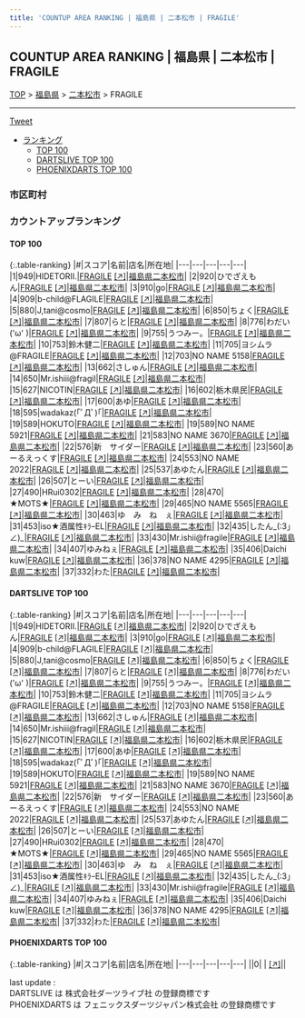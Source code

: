 ```yaml
---
title: 'COUNTUP AREA RANKING | 福島県 | 二本松市 | FRAGILE'
---
```

## COUNTUP AREA RANKING | 福島県 | 二本松市 | FRAGILE

[TOP](/darts/rank/) > [福島県](/darts/rank/福島県/) > [二本松市](/darts/rank/福島県/二本松市/) > FRAGILE

___

<a href="https://twitter.com/share?ref_src=twsrc%5Etfw" data-text="COUNTUP AREA RANKING | 福島県二本松市FRAGILE" class="twitter-share-button" data-hashtags="DARTSLIVE,PHOENIXDARTS,darts,ダーツ" data-show-count="false">Tweet</a>

* [ランキング](#カウントアップランキング)
    * [TOP 100](#top-100)
    * [DARTSLIVE TOP 100](#dartslive-top-100)
    * [PHOENIXDARTS TOP 100](#phoenixdarts-top-100)

### 市区町村

<ul>

</ul>

### カウントアップランキング

#### TOP 100



{:.table-ranking}
|#|スコア|名前|店名|所在地|
|---|---|---|---|---|
|1|949|<span class="rank-name-dl">HIDETORII.</span>|<a href="/darts/rank/shops/8137ae932fe4f2490d9b047a20a7ba1e.html">FRAGILE</a> <a href="https://search.dartslive.com/jp/shop/8137ae932fe4f2490d9b047a20a7ba1e">[↗]</a>|<a href="/darts/rank/福島県/二本松市">福島県二本松市</a>|
|2|920|<span class="rank-name-dl">ひでざえもん</span>|<a href="/darts/rank/shops/8137ae932fe4f2490d9b047a20a7ba1e.html">FRAGILE</a> <a href="https://search.dartslive.com/jp/shop/8137ae932fe4f2490d9b047a20a7ba1e">[↗]</a>|<a href="/darts/rank/福島県/二本松市">福島県二本松市</a>|
|3|910|<span class="rank-name-dl">go</span>|<a href="/darts/rank/shops/8137ae932fe4f2490d9b047a20a7ba1e.html">FRAGILE</a> <a href="https://search.dartslive.com/jp/shop/8137ae932fe4f2490d9b047a20a7ba1e">[↗]</a>|<a href="/darts/rank/福島県/二本松市">福島県二本松市</a>|
|4|909|<span class="rank-name-dl">b-child@FLAGILE</span>|<a href="/darts/rank/shops/8137ae932fe4f2490d9b047a20a7ba1e.html">FRAGILE</a> <a href="https://search.dartslive.com/jp/shop/8137ae932fe4f2490d9b047a20a7ba1e">[↗]</a>|<a href="/darts/rank/福島県/二本松市">福島県二本松市</a>|
|5|880|<span class="rank-name-dl">J,tani@cosmo</span>|<a href="/darts/rank/shops/8137ae932fe4f2490d9b047a20a7ba1e.html">FRAGILE</a> <a href="https://search.dartslive.com/jp/shop/8137ae932fe4f2490d9b047a20a7ba1e">[↗]</a>|<a href="/darts/rank/福島県/二本松市">福島県二本松市</a>|
|6|850|<span class="rank-name-dl">ちょく</span>|<a href="/darts/rank/shops/8137ae932fe4f2490d9b047a20a7ba1e.html">FRAGILE</a> <a href="https://search.dartslive.com/jp/shop/8137ae932fe4f2490d9b047a20a7ba1e">[↗]</a>|<a href="/darts/rank/福島県/二本松市">福島県二本松市</a>|
|7|807|<span class="rank-name-dl">らと</span>|<a href="/darts/rank/shops/8137ae932fe4f2490d9b047a20a7ba1e.html">FRAGILE</a> <a href="https://search.dartslive.com/jp/shop/8137ae932fe4f2490d9b047a20a7ba1e">[↗]</a>|<a href="/darts/rank/福島県/二本松市">福島県二本松市</a>|
|8|776|<span class="rank-name-dl">わだい(&#x27;ω&#x27; )</span>|<a href="/darts/rank/shops/8137ae932fe4f2490d9b047a20a7ba1e.html">FRAGILE</a> <a href="https://search.dartslive.com/jp/shop/8137ae932fe4f2490d9b047a20a7ba1e">[↗]</a>|<a href="/darts/rank/福島県/二本松市">福島県二本松市</a>|
|9|755|<span class="rank-name-dl">うつみー。</span>|<a href="/darts/rank/shops/8137ae932fe4f2490d9b047a20a7ba1e.html">FRAGILE</a> <a href="https://search.dartslive.com/jp/shop/8137ae932fe4f2490d9b047a20a7ba1e">[↗]</a>|<a href="/darts/rank/福島県/二本松市">福島県二本松市</a>|
|10|753|<span class="rank-name-dl">鈴木健二</span>|<a href="/darts/rank/shops/8137ae932fe4f2490d9b047a20a7ba1e.html">FRAGILE</a> <a href="https://search.dartslive.com/jp/shop/8137ae932fe4f2490d9b047a20a7ba1e">[↗]</a>|<a href="/darts/rank/福島県/二本松市">福島県二本松市</a>|
|11|705|<span class="rank-name-dl">ヨシムラ@FRAGILE</span>|<a href="/darts/rank/shops/8137ae932fe4f2490d9b047a20a7ba1e.html">FRAGILE</a> <a href="https://search.dartslive.com/jp/shop/8137ae932fe4f2490d9b047a20a7ba1e">[↗]</a>|<a href="/darts/rank/福島県/二本松市">福島県二本松市</a>|
|12|703|<span class="rank-name-dl">NO NAME 5158</span>|<a href="/darts/rank/shops/8137ae932fe4f2490d9b047a20a7ba1e.html">FRAGILE</a> <a href="https://search.dartslive.com/jp/shop/8137ae932fe4f2490d9b047a20a7ba1e">[↗]</a>|<a href="/darts/rank/福島県/二本松市">福島県二本松市</a>|
|13|662|<span class="rank-name-dl">さしゅん</span>|<a href="/darts/rank/shops/8137ae932fe4f2490d9b047a20a7ba1e.html">FRAGILE</a> <a href="https://search.dartslive.com/jp/shop/8137ae932fe4f2490d9b047a20a7ba1e">[↗]</a>|<a href="/darts/rank/福島県/二本松市">福島県二本松市</a>|
|14|650|<span class="rank-name-dl">Mr.ishiii@fragil</span>|<a href="/darts/rank/shops/8137ae932fe4f2490d9b047a20a7ba1e.html">FRAGILE</a> <a href="https://search.dartslive.com/jp/shop/8137ae932fe4f2490d9b047a20a7ba1e">[↗]</a>|<a href="/darts/rank/福島県/二本松市">福島県二本松市</a>|
|15|627|<span class="rank-name-dl">NICOTIN</span>|<a href="/darts/rank/shops/8137ae932fe4f2490d9b047a20a7ba1e.html">FRAGILE</a> <a href="https://search.dartslive.com/jp/shop/8137ae932fe4f2490d9b047a20a7ba1e">[↗]</a>|<a href="/darts/rank/福島県/二本松市">福島県二本松市</a>|
|16|602|<span class="rank-name-dl">栃木県民</span>|<a href="/darts/rank/shops/8137ae932fe4f2490d9b047a20a7ba1e.html">FRAGILE</a> <a href="https://search.dartslive.com/jp/shop/8137ae932fe4f2490d9b047a20a7ba1e">[↗]</a>|<a href="/darts/rank/福島県/二本松市">福島県二本松市</a>|
|17|600|<span class="rank-name-dl">あゆ</span>|<a href="/darts/rank/shops/8137ae932fe4f2490d9b047a20a7ba1e.html">FRAGILE</a> <a href="https://search.dartslive.com/jp/shop/8137ae932fe4f2490d9b047a20a7ba1e">[↗]</a>|<a href="/darts/rank/福島県/二本松市">福島県二本松市</a>|
|18|595|<span class="rank-name-dl">wadakaz(｢ﾟДﾟ)｢</span>|<a href="/darts/rank/shops/8137ae932fe4f2490d9b047a20a7ba1e.html">FRAGILE</a> <a href="https://search.dartslive.com/jp/shop/8137ae932fe4f2490d9b047a20a7ba1e">[↗]</a>|<a href="/darts/rank/福島県/二本松市">福島県二本松市</a>|
|19|589|<span class="rank-name-dl">HOKUTO</span>|<a href="/darts/rank/shops/8137ae932fe4f2490d9b047a20a7ba1e.html">FRAGILE</a> <a href="https://search.dartslive.com/jp/shop/8137ae932fe4f2490d9b047a20a7ba1e">[↗]</a>|<a href="/darts/rank/福島県/二本松市">福島県二本松市</a>|
|19|589|<span class="rank-name-dl">NO NAME 5921</span>|<a href="/darts/rank/shops/8137ae932fe4f2490d9b047a20a7ba1e.html">FRAGILE</a> <a href="https://search.dartslive.com/jp/shop/8137ae932fe4f2490d9b047a20a7ba1e">[↗]</a>|<a href="/darts/rank/福島県/二本松市">福島県二本松市</a>|
|21|583|<span class="rank-name-dl">NO NAME 3670</span>|<a href="/darts/rank/shops/8137ae932fe4f2490d9b047a20a7ba1e.html">FRAGILE</a> <a href="https://search.dartslive.com/jp/shop/8137ae932fe4f2490d9b047a20a7ba1e">[↗]</a>|<a href="/darts/rank/福島県/二本松市">福島県二本松市</a>|
|22|576|<span class="rank-name-dl">新　サイダー</span>|<a href="/darts/rank/shops/8137ae932fe4f2490d9b047a20a7ba1e.html">FRAGILE</a> <a href="https://search.dartslive.com/jp/shop/8137ae932fe4f2490d9b047a20a7ba1e">[↗]</a>|<a href="/darts/rank/福島県/二本松市">福島県二本松市</a>|
|23|560|<span class="rank-name-dl">あーるえっくす</span>|<a href="/darts/rank/shops/8137ae932fe4f2490d9b047a20a7ba1e.html">FRAGILE</a> <a href="https://search.dartslive.com/jp/shop/8137ae932fe4f2490d9b047a20a7ba1e">[↗]</a>|<a href="/darts/rank/福島県/二本松市">福島県二本松市</a>|
|24|553|<span class="rank-name-dl">NO NAME 2022</span>|<a href="/darts/rank/shops/8137ae932fe4f2490d9b047a20a7ba1e.html">FRAGILE</a> <a href="https://search.dartslive.com/jp/shop/8137ae932fe4f2490d9b047a20a7ba1e">[↗]</a>|<a href="/darts/rank/福島県/二本松市">福島県二本松市</a>|
|25|537|<span class="rank-name-dl">あゆたん</span>|<a href="/darts/rank/shops/8137ae932fe4f2490d9b047a20a7ba1e.html">FRAGILE</a> <a href="https://search.dartslive.com/jp/shop/8137ae932fe4f2490d9b047a20a7ba1e">[↗]</a>|<a href="/darts/rank/福島県/二本松市">福島県二本松市</a>|
|26|507|<span class="rank-name-dl">とーい</span>|<a href="/darts/rank/shops/8137ae932fe4f2490d9b047a20a7ba1e.html">FRAGILE</a> <a href="https://search.dartslive.com/jp/shop/8137ae932fe4f2490d9b047a20a7ba1e">[↗]</a>|<a href="/darts/rank/福島県/二本松市">福島県二本松市</a>|
|27|490|<span class="rank-name-dl">HRui0302</span>|<a href="/darts/rank/shops/8137ae932fe4f2490d9b047a20a7ba1e.html">FRAGILE</a> <a href="https://search.dartslive.com/jp/shop/8137ae932fe4f2490d9b047a20a7ba1e">[↗]</a>|<a href="/darts/rank/福島県/二本松市">福島県二本松市</a>|
|28|470|<span class="rank-name-dl">★MOTS★</span>|<a href="/darts/rank/shops/8137ae932fe4f2490d9b047a20a7ba1e.html">FRAGILE</a> <a href="https://search.dartslive.com/jp/shop/8137ae932fe4f2490d9b047a20a7ba1e">[↗]</a>|<a href="/darts/rank/福島県/二本松市">福島県二本松市</a>|
|29|465|<span class="rank-name-dl">NO NAME 5565</span>|<a href="/darts/rank/shops/8137ae932fe4f2490d9b047a20a7ba1e.html">FRAGILE</a> <a href="https://search.dartslive.com/jp/shop/8137ae932fe4f2490d9b047a20a7ba1e">[↗]</a>|<a href="/darts/rank/福島県/二本松市">福島県二本松市</a>|
|30|463|<span class="rank-name-dl">ゆ　み　ね　ぇ</span>|<a href="/darts/rank/shops/8137ae932fe4f2490d9b047a20a7ba1e.html">FRAGILE</a> <a href="https://search.dartslive.com/jp/shop/8137ae932fe4f2490d9b047a20a7ba1e">[↗]</a>|<a href="/darts/rank/福島県/二本松市">福島県二本松市</a>|
|31|453|<span class="rank-name-dl">iso★酒属性ｷﾗｰEL</span>|<a href="/darts/rank/shops/8137ae932fe4f2490d9b047a20a7ba1e.html">FRAGILE</a> <a href="https://search.dartslive.com/jp/shop/8137ae932fe4f2490d9b047a20a7ba1e">[↗]</a>|<a href="/darts/rank/福島県/二本松市">福島県二本松市</a>|
|32|435|<span class="rank-name-dl">したん_(:3」∠)_</span>|<a href="/darts/rank/shops/8137ae932fe4f2490d9b047a20a7ba1e.html">FRAGILE</a> <a href="https://search.dartslive.com/jp/shop/8137ae932fe4f2490d9b047a20a7ba1e">[↗]</a>|<a href="/darts/rank/福島県/二本松市">福島県二本松市</a>|
|33|430|<span class="rank-name-dl">Mr.ishii@fragile</span>|<a href="/darts/rank/shops/8137ae932fe4f2490d9b047a20a7ba1e.html">FRAGILE</a> <a href="https://search.dartslive.com/jp/shop/8137ae932fe4f2490d9b047a20a7ba1e">[↗]</a>|<a href="/darts/rank/福島県/二本松市">福島県二本松市</a>|
|34|407|<span class="rank-name-dl">ゆみねぇ</span>|<a href="/darts/rank/shops/8137ae932fe4f2490d9b047a20a7ba1e.html">FRAGILE</a> <a href="https://search.dartslive.com/jp/shop/8137ae932fe4f2490d9b047a20a7ba1e">[↗]</a>|<a href="/darts/rank/福島県/二本松市">福島県二本松市</a>|
|35|406|<span class="rank-name-dl">Daichi kuw</span>|<a href="/darts/rank/shops/8137ae932fe4f2490d9b047a20a7ba1e.html">FRAGILE</a> <a href="https://search.dartslive.com/jp/shop/8137ae932fe4f2490d9b047a20a7ba1e">[↗]</a>|<a href="/darts/rank/福島県/二本松市">福島県二本松市</a>|
|36|378|<span class="rank-name-dl">NO NAME 4295</span>|<a href="/darts/rank/shops/8137ae932fe4f2490d9b047a20a7ba1e.html">FRAGILE</a> <a href="https://search.dartslive.com/jp/shop/8137ae932fe4f2490d9b047a20a7ba1e">[↗]</a>|<a href="/darts/rank/福島県/二本松市">福島県二本松市</a>|
|37|332|<span class="rank-name-dl">わた</span>|<a href="/darts/rank/shops/8137ae932fe4f2490d9b047a20a7ba1e.html">FRAGILE</a> <a href="https://search.dartslive.com/jp/shop/8137ae932fe4f2490d9b047a20a7ba1e">[↗]</a>|<a href="/darts/rank/福島県/二本松市">福島県二本松市</a>|


#### DARTSLIVE TOP 100



{:.table-ranking}
|#|スコア|名前|店名|所在地|
|---|---|---|---|---|
|1|949|<span class="rank-name-dl">HIDETORII.</span>|<a href="/darts/rank/shops/8137ae932fe4f2490d9b047a20a7ba1e.html">FRAGILE</a> <a href="https://search.dartslive.com/jp/shop/8137ae932fe4f2490d9b047a20a7ba1e">[↗]</a>|<a href="/darts/rank/福島県/二本松市">福島県二本松市</a>|
|2|920|<span class="rank-name-dl">ひでざえもん</span>|<a href="/darts/rank/shops/8137ae932fe4f2490d9b047a20a7ba1e.html">FRAGILE</a> <a href="https://search.dartslive.com/jp/shop/8137ae932fe4f2490d9b047a20a7ba1e">[↗]</a>|<a href="/darts/rank/福島県/二本松市">福島県二本松市</a>|
|3|910|<span class="rank-name-dl">go</span>|<a href="/darts/rank/shops/8137ae932fe4f2490d9b047a20a7ba1e.html">FRAGILE</a> <a href="https://search.dartslive.com/jp/shop/8137ae932fe4f2490d9b047a20a7ba1e">[↗]</a>|<a href="/darts/rank/福島県/二本松市">福島県二本松市</a>|
|4|909|<span class="rank-name-dl">b-child@FLAGILE</span>|<a href="/darts/rank/shops/8137ae932fe4f2490d9b047a20a7ba1e.html">FRAGILE</a> <a href="https://search.dartslive.com/jp/shop/8137ae932fe4f2490d9b047a20a7ba1e">[↗]</a>|<a href="/darts/rank/福島県/二本松市">福島県二本松市</a>|
|5|880|<span class="rank-name-dl">J,tani@cosmo</span>|<a href="/darts/rank/shops/8137ae932fe4f2490d9b047a20a7ba1e.html">FRAGILE</a> <a href="https://search.dartslive.com/jp/shop/8137ae932fe4f2490d9b047a20a7ba1e">[↗]</a>|<a href="/darts/rank/福島県/二本松市">福島県二本松市</a>|
|6|850|<span class="rank-name-dl">ちょく</span>|<a href="/darts/rank/shops/8137ae932fe4f2490d9b047a20a7ba1e.html">FRAGILE</a> <a href="https://search.dartslive.com/jp/shop/8137ae932fe4f2490d9b047a20a7ba1e">[↗]</a>|<a href="/darts/rank/福島県/二本松市">福島県二本松市</a>|
|7|807|<span class="rank-name-dl">らと</span>|<a href="/darts/rank/shops/8137ae932fe4f2490d9b047a20a7ba1e.html">FRAGILE</a> <a href="https://search.dartslive.com/jp/shop/8137ae932fe4f2490d9b047a20a7ba1e">[↗]</a>|<a href="/darts/rank/福島県/二本松市">福島県二本松市</a>|
|8|776|<span class="rank-name-dl">わだい(&#x27;ω&#x27; )</span>|<a href="/darts/rank/shops/8137ae932fe4f2490d9b047a20a7ba1e.html">FRAGILE</a> <a href="https://search.dartslive.com/jp/shop/8137ae932fe4f2490d9b047a20a7ba1e">[↗]</a>|<a href="/darts/rank/福島県/二本松市">福島県二本松市</a>|
|9|755|<span class="rank-name-dl">うつみー。</span>|<a href="/darts/rank/shops/8137ae932fe4f2490d9b047a20a7ba1e.html">FRAGILE</a> <a href="https://search.dartslive.com/jp/shop/8137ae932fe4f2490d9b047a20a7ba1e">[↗]</a>|<a href="/darts/rank/福島県/二本松市">福島県二本松市</a>|
|10|753|<span class="rank-name-dl">鈴木健二</span>|<a href="/darts/rank/shops/8137ae932fe4f2490d9b047a20a7ba1e.html">FRAGILE</a> <a href="https://search.dartslive.com/jp/shop/8137ae932fe4f2490d9b047a20a7ba1e">[↗]</a>|<a href="/darts/rank/福島県/二本松市">福島県二本松市</a>|
|11|705|<span class="rank-name-dl">ヨシムラ@FRAGILE</span>|<a href="/darts/rank/shops/8137ae932fe4f2490d9b047a20a7ba1e.html">FRAGILE</a> <a href="https://search.dartslive.com/jp/shop/8137ae932fe4f2490d9b047a20a7ba1e">[↗]</a>|<a href="/darts/rank/福島県/二本松市">福島県二本松市</a>|
|12|703|<span class="rank-name-dl">NO NAME 5158</span>|<a href="/darts/rank/shops/8137ae932fe4f2490d9b047a20a7ba1e.html">FRAGILE</a> <a href="https://search.dartslive.com/jp/shop/8137ae932fe4f2490d9b047a20a7ba1e">[↗]</a>|<a href="/darts/rank/福島県/二本松市">福島県二本松市</a>|
|13|662|<span class="rank-name-dl">さしゅん</span>|<a href="/darts/rank/shops/8137ae932fe4f2490d9b047a20a7ba1e.html">FRAGILE</a> <a href="https://search.dartslive.com/jp/shop/8137ae932fe4f2490d9b047a20a7ba1e">[↗]</a>|<a href="/darts/rank/福島県/二本松市">福島県二本松市</a>|
|14|650|<span class="rank-name-dl">Mr.ishiii@fragil</span>|<a href="/darts/rank/shops/8137ae932fe4f2490d9b047a20a7ba1e.html">FRAGILE</a> <a href="https://search.dartslive.com/jp/shop/8137ae932fe4f2490d9b047a20a7ba1e">[↗]</a>|<a href="/darts/rank/福島県/二本松市">福島県二本松市</a>|
|15|627|<span class="rank-name-dl">NICOTIN</span>|<a href="/darts/rank/shops/8137ae932fe4f2490d9b047a20a7ba1e.html">FRAGILE</a> <a href="https://search.dartslive.com/jp/shop/8137ae932fe4f2490d9b047a20a7ba1e">[↗]</a>|<a href="/darts/rank/福島県/二本松市">福島県二本松市</a>|
|16|602|<span class="rank-name-dl">栃木県民</span>|<a href="/darts/rank/shops/8137ae932fe4f2490d9b047a20a7ba1e.html">FRAGILE</a> <a href="https://search.dartslive.com/jp/shop/8137ae932fe4f2490d9b047a20a7ba1e">[↗]</a>|<a href="/darts/rank/福島県/二本松市">福島県二本松市</a>|
|17|600|<span class="rank-name-dl">あゆ</span>|<a href="/darts/rank/shops/8137ae932fe4f2490d9b047a20a7ba1e.html">FRAGILE</a> <a href="https://search.dartslive.com/jp/shop/8137ae932fe4f2490d9b047a20a7ba1e">[↗]</a>|<a href="/darts/rank/福島県/二本松市">福島県二本松市</a>|
|18|595|<span class="rank-name-dl">wadakaz(｢ﾟДﾟ)｢</span>|<a href="/darts/rank/shops/8137ae932fe4f2490d9b047a20a7ba1e.html">FRAGILE</a> <a href="https://search.dartslive.com/jp/shop/8137ae932fe4f2490d9b047a20a7ba1e">[↗]</a>|<a href="/darts/rank/福島県/二本松市">福島県二本松市</a>|
|19|589|<span class="rank-name-dl">HOKUTO</span>|<a href="/darts/rank/shops/8137ae932fe4f2490d9b047a20a7ba1e.html">FRAGILE</a> <a href="https://search.dartslive.com/jp/shop/8137ae932fe4f2490d9b047a20a7ba1e">[↗]</a>|<a href="/darts/rank/福島県/二本松市">福島県二本松市</a>|
|19|589|<span class="rank-name-dl">NO NAME 5921</span>|<a href="/darts/rank/shops/8137ae932fe4f2490d9b047a20a7ba1e.html">FRAGILE</a> <a href="https://search.dartslive.com/jp/shop/8137ae932fe4f2490d9b047a20a7ba1e">[↗]</a>|<a href="/darts/rank/福島県/二本松市">福島県二本松市</a>|
|21|583|<span class="rank-name-dl">NO NAME 3670</span>|<a href="/darts/rank/shops/8137ae932fe4f2490d9b047a20a7ba1e.html">FRAGILE</a> <a href="https://search.dartslive.com/jp/shop/8137ae932fe4f2490d9b047a20a7ba1e">[↗]</a>|<a href="/darts/rank/福島県/二本松市">福島県二本松市</a>|
|22|576|<span class="rank-name-dl">新　サイダー</span>|<a href="/darts/rank/shops/8137ae932fe4f2490d9b047a20a7ba1e.html">FRAGILE</a> <a href="https://search.dartslive.com/jp/shop/8137ae932fe4f2490d9b047a20a7ba1e">[↗]</a>|<a href="/darts/rank/福島県/二本松市">福島県二本松市</a>|
|23|560|<span class="rank-name-dl">あーるえっくす</span>|<a href="/darts/rank/shops/8137ae932fe4f2490d9b047a20a7ba1e.html">FRAGILE</a> <a href="https://search.dartslive.com/jp/shop/8137ae932fe4f2490d9b047a20a7ba1e">[↗]</a>|<a href="/darts/rank/福島県/二本松市">福島県二本松市</a>|
|24|553|<span class="rank-name-dl">NO NAME 2022</span>|<a href="/darts/rank/shops/8137ae932fe4f2490d9b047a20a7ba1e.html">FRAGILE</a> <a href="https://search.dartslive.com/jp/shop/8137ae932fe4f2490d9b047a20a7ba1e">[↗]</a>|<a href="/darts/rank/福島県/二本松市">福島県二本松市</a>|
|25|537|<span class="rank-name-dl">あゆたん</span>|<a href="/darts/rank/shops/8137ae932fe4f2490d9b047a20a7ba1e.html">FRAGILE</a> <a href="https://search.dartslive.com/jp/shop/8137ae932fe4f2490d9b047a20a7ba1e">[↗]</a>|<a href="/darts/rank/福島県/二本松市">福島県二本松市</a>|
|26|507|<span class="rank-name-dl">とーい</span>|<a href="/darts/rank/shops/8137ae932fe4f2490d9b047a20a7ba1e.html">FRAGILE</a> <a href="https://search.dartslive.com/jp/shop/8137ae932fe4f2490d9b047a20a7ba1e">[↗]</a>|<a href="/darts/rank/福島県/二本松市">福島県二本松市</a>|
|27|490|<span class="rank-name-dl">HRui0302</span>|<a href="/darts/rank/shops/8137ae932fe4f2490d9b047a20a7ba1e.html">FRAGILE</a> <a href="https://search.dartslive.com/jp/shop/8137ae932fe4f2490d9b047a20a7ba1e">[↗]</a>|<a href="/darts/rank/福島県/二本松市">福島県二本松市</a>|
|28|470|<span class="rank-name-dl">★MOTS★</span>|<a href="/darts/rank/shops/8137ae932fe4f2490d9b047a20a7ba1e.html">FRAGILE</a> <a href="https://search.dartslive.com/jp/shop/8137ae932fe4f2490d9b047a20a7ba1e">[↗]</a>|<a href="/darts/rank/福島県/二本松市">福島県二本松市</a>|
|29|465|<span class="rank-name-dl">NO NAME 5565</span>|<a href="/darts/rank/shops/8137ae932fe4f2490d9b047a20a7ba1e.html">FRAGILE</a> <a href="https://search.dartslive.com/jp/shop/8137ae932fe4f2490d9b047a20a7ba1e">[↗]</a>|<a href="/darts/rank/福島県/二本松市">福島県二本松市</a>|
|30|463|<span class="rank-name-dl">ゆ　み　ね　ぇ</span>|<a href="/darts/rank/shops/8137ae932fe4f2490d9b047a20a7ba1e.html">FRAGILE</a> <a href="https://search.dartslive.com/jp/shop/8137ae932fe4f2490d9b047a20a7ba1e">[↗]</a>|<a href="/darts/rank/福島県/二本松市">福島県二本松市</a>|
|31|453|<span class="rank-name-dl">iso★酒属性ｷﾗｰEL</span>|<a href="/darts/rank/shops/8137ae932fe4f2490d9b047a20a7ba1e.html">FRAGILE</a> <a href="https://search.dartslive.com/jp/shop/8137ae932fe4f2490d9b047a20a7ba1e">[↗]</a>|<a href="/darts/rank/福島県/二本松市">福島県二本松市</a>|
|32|435|<span class="rank-name-dl">したん_(:3」∠)_</span>|<a href="/darts/rank/shops/8137ae932fe4f2490d9b047a20a7ba1e.html">FRAGILE</a> <a href="https://search.dartslive.com/jp/shop/8137ae932fe4f2490d9b047a20a7ba1e">[↗]</a>|<a href="/darts/rank/福島県/二本松市">福島県二本松市</a>|
|33|430|<span class="rank-name-dl">Mr.ishii@fragile</span>|<a href="/darts/rank/shops/8137ae932fe4f2490d9b047a20a7ba1e.html">FRAGILE</a> <a href="https://search.dartslive.com/jp/shop/8137ae932fe4f2490d9b047a20a7ba1e">[↗]</a>|<a href="/darts/rank/福島県/二本松市">福島県二本松市</a>|
|34|407|<span class="rank-name-dl">ゆみねぇ</span>|<a href="/darts/rank/shops/8137ae932fe4f2490d9b047a20a7ba1e.html">FRAGILE</a> <a href="https://search.dartslive.com/jp/shop/8137ae932fe4f2490d9b047a20a7ba1e">[↗]</a>|<a href="/darts/rank/福島県/二本松市">福島県二本松市</a>|
|35|406|<span class="rank-name-dl">Daichi kuw</span>|<a href="/darts/rank/shops/8137ae932fe4f2490d9b047a20a7ba1e.html">FRAGILE</a> <a href="https://search.dartslive.com/jp/shop/8137ae932fe4f2490d9b047a20a7ba1e">[↗]</a>|<a href="/darts/rank/福島県/二本松市">福島県二本松市</a>|
|36|378|<span class="rank-name-dl">NO NAME 4295</span>|<a href="/darts/rank/shops/8137ae932fe4f2490d9b047a20a7ba1e.html">FRAGILE</a> <a href="https://search.dartslive.com/jp/shop/8137ae932fe4f2490d9b047a20a7ba1e">[↗]</a>|<a href="/darts/rank/福島県/二本松市">福島県二本松市</a>|
|37|332|<span class="rank-name-dl">わた</span>|<a href="/darts/rank/shops/8137ae932fe4f2490d9b047a20a7ba1e.html">FRAGILE</a> <a href="https://search.dartslive.com/jp/shop/8137ae932fe4f2490d9b047a20a7ba1e">[↗]</a>|<a href="/darts/rank/福島県/二本松市">福島県二本松市</a>|


#### PHOENIXDARTS TOP 100



{:.table-ranking}
|#|スコア|名前|店名|所在地|
|---|---|---|---|---|
||0|<span class="rank-name-dl"> </span>|<a href="/darts/rank/shops/.html"></a> <a href="">[↗]</a>|<a href="/darts/rank//"></a>|


<div class="footer border-top border-gray-light mt-5 pt-3 text-right text-gray">
    last update : <span style="font-weight: italic" id="foot_last_modified"></span><br />
    DARTSLIVE は 株式会社ダーツライブ社 の登録商標です<br />
    PHOENIXDARTS は フェニックスダーツジャパン株式会社 の登録商標です<br />
</div>

<script src="https://cdnjs.cloudflare.com/ajax/libs/jquery.tablesorter/2.31.3/js/jquery.tablesorter.min.js" integrity="sha512-qzgd5cYSZcosqpzpn7zF2ZId8f/8CHmFKZ8j7mU4OUXTNRd5g+ZHBPsgKEwoqxCtdQvExE5LprwwPAgoicguNg==" crossorigin="anonymous" referrerpolicy="no-referrer"></script>
<link rel="stylesheet" href="https://cdnjs.cloudflare.com/ajax/libs/jquery.tablesorter/2.31.3/css/theme.default.min.css" integrity="sha512-wghhOJkjQX0Lh3NSWvNKeZ0ZpNn+SPVXX1Qyc9OCaogADktxrBiBdKGDoqVUOyhStvMBmJQ8ZdMHiR3wuEq8+w==" crossorigin="anonymous" referrerpolicy="no-referrer" />
<script>
$(function() {
    $(".table-ranking").tablesorter({sortList:[[0, 0]]});
    $("#foot_last_modified").text(formatDate(new Date(document.lastModified), 'yyyy-MM-dd HH:mm:ss'));
});
</script>

<script async src="https://platform.twitter.com/widgets.js" charset="utf-8"></script>